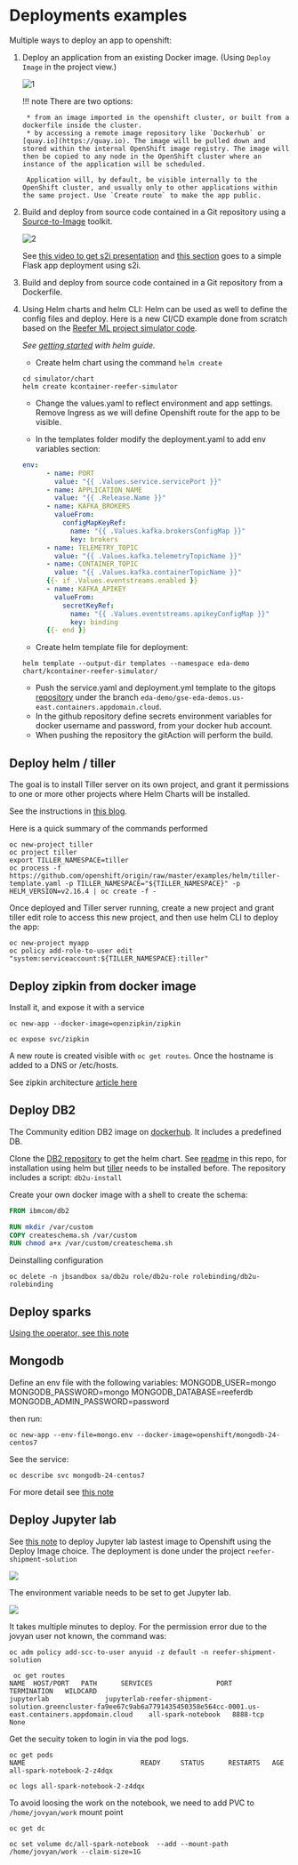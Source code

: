 # Deployments examples

Multiple ways to deploy an app to openshift:

1. Deploy an application from an existing Docker image. (Using `Deploy Image` in the project view.)

    ![1](images/deploy-image.png)

    !!! note
        There are two options: 

        * from an image imported in the openshift cluster, or built from a dockerfile inside the cluster. 
        * by accessing a remote image repository like `Dockerhub` or [quay.io](https://quay.io). The image will be pulled down and stored within the internal OpenShift image registry. The image will then be copied to any node in the OpenShift cluster where an instance of the application will be scheduled.

        Application will, by default, be visible internally to the OpenShift cluster, and usually only to other applications within the same project. Use `Create route` to make the app public. 

1. Build and deploy from source code contained in a Git repository using a [Source-to-Image](https://github.com/openshift/source-to-image) toolkit.

    ![2](images/s2i-workflow.png)

    See [this video to get s2i presentation](https://www.youtube.com/watch?v=flI6zx9wH6M) and [this section](#s2i) goes to a simple Flask app deployment using s2i. 

1. Build and deploy from source code contained in a Git repository from a Dockerfile.

1. Using Helm charts and helm CLI: Helm can be used as well to define the config files and deploy. Here is a new CI/CD example done from scratch based on the [Reefer ML project simulator code](https://ibm-cloud-architecture.github.io/refarch-reefer-ml).

    *See [getting started](https://docs.bitnami.com/kubernetes/how-to/create-your-first-helm-chart/) with helm guide.*

    * Create helm chart using the command `helm create`

    ```shell
    cd simulator/chart
    helm create kcontainer-reefer-simulator
    ```

    * Change the values.yaml to reflect environment and app settings. Remove Ingress as we will define Openshift route for the app to be visible.

    * In the templates folder modify the deployment.yaml to add env variables section:

    ```yaml
    env:
          - name: PORT
            value: "{{ .Values.service.servicePort }}"
          - name: APPLICATION_NAME
            value: "{{ .Release.Name }}"
          - name: KAFKA_BROKERS
            valueFrom:
              configMapKeyRef:
                name: "{{ .Values.kafka.brokersConfigMap }}"
                key: brokers
          - name: TELEMETRY_TOPIC
            value: "{{ .Values.kafka.telemetryTopicName }}"
          - name: CONTAINER_TOPIC
            value: "{{ .Values.kafka.containerTopicName }}"
          {{- if .Values.eventstreams.enabled }}
          - name: KAFKA_APIKEY
            valueFrom:
              secretKeyRef:
                name: "{{ .Values.eventstreams.apikeyConfigMap }}"
                key: binding
          {{- end }}
    ```

    * Create helm template file for deployment:

    ```shell
    helm template --output-dir templates --namespace eda-demo chart/kcontainer-reefer-simulator/
    ```

    * Push the service.yaml and deployment.yml template to the gitops [repository](https://github.com/ibm-cloud-architecture/refarch-kc-gitops) under the branch `eda-demo/gse-eda-demos.us-east.containers.appdomain.cloud`.
    * In the github repository define secrets environment variables for docker username and password, from your docker hub account.
    * When pushing the repository the gitAction will perform the build.


## Deploy helm / tiller

The goal is to install Tiller server on its own project, and grant it permissions to one or more other projects where Helm Charts will be installed.

See the instructions in [this blog](https://www.openshift.com/blog/getting-started-helm-openshift).

Here is a quick summary of the commands performed

```
oc new-project tiller
oc project tiller
export TILLER_NAMESPACE=tiller
oc process -f https://github.com/openshift/origin/raw/master/examples/helm/tiller-template.yaml -p TILLER_NAMESPACE="${TILLER_NAMESPACE}" -p HELM_VERSION=v2.16.4 | oc create -f -
```

Once deployed and Tiller server running, create a new project and grant tiller edit role to access this new project, and then use helm CLI to deploy the app:

```shell
oc new-project myapp
oc policy add-role-to-user edit "system:serviceaccount:${TILLER_NAMESPACE}:tiller"
```

## Deploy zipkin from docker image

Install it, and expose it with a service

```
oc new-app --docker-image=openzipkin/zipkin

oc expose svc/zipkin
```
A new route is created visible with `oc get routes`. Once the hostname is added to a DNS or /etc/hosts. 

See zipkin architecture [article here](https://zipkin.io/pages/architecture.html)

## Deploy DB2

The Community edition DB2 image on [dockerhub](https://hub.docker.com/r/ibmcom/db2). It includes a predefined DB.

Clone the [DB2 repository](https://github.com/IBM/Db2) to get the helm chart. See [readme](https://github.com/IBM/Db2/tree/develop/deployment) in this repo, for installation using helm but [tiller](#deploy-helm-tiller) needs to be installed before. The repository includes a script: `db2u-install`

Create your own docker image with a shell to create the schema:

```dockerfile
FROM ibmcom/db2

RUN mkdir /var/custom
COPY createschema.sh /var/custom
RUN chmod a+x /var/custom/createschema.sh
```

Deinstalling configuration

```
oc delete -n jbsandbox sa/db2u role/db2u-role rolebinding/db2u-rolebinding
```

## Deploy sparks

[Using the operator, see this note](spark-on-os.md)

## Mongodb

Define an env file with the following variables:
MONGODB_USER=mongo
MONGODB_PASSWORD=mongo
MONGODB_DATABASE=reeferdb
MONGODB_ADMIN_PASSWORD=password

then run:

```
oc new-app --env-file=mongo.env --docker-image=openshift/mongodb-24-centos7
```

See the service:

```
oc describe svc mongodb-24-centos7
```

For more detail see [this note](https://docs.openshift.com/enterprise/3.0/using_images/db_images/mongodb.html)

## Deploy Jupyter lab

See [this note](https://blog.openshift.com/jupyter-openshift-part-2-using-jupyter-project-images/) to deploy Jupyter lab lastest image to Openshift using the Deploy Image choice. The deployment is done under the project `reefer-shipment-solution`

![](images/jupyterlab-1.png)


The environment variable needs to be set to get Jupyter lab. 

![](images/jupyterlab-2.png)

It takes multiple minutes to deploy. For the permission error due to the jovyan user not known, the command was:

```
oc adm policy add-scc-to-user anyuid -z default -n reefer-shipment-solution
```

```
 oc get routes
NAME  HOST/PORT   PATH      SERVICES                PORT       TERMINATION   WILDCARD
jupyterlab              jupyterlab-reefer-shipment-solution.greencluster-fa9ee67c9ab6a7791435450358e564cc-0001.us-east.containers.appdomain.cloud    all-spark-notebook   8888-tcp      None
```

Get the secuity token to login in via the pod logs.

```
oc get pods 
NAME                             READY     STATUS      RESTARTS   AGE
all-spark-notebook-2-z4dqx  
```

```
oc logs all-spark-notebook-2-z4dqx 
```

To avoid loosing the work on the notebook, we need to add PVC to `/home/jovyan/work` mount point

```
oc get dc

oc set volume dc/all-spark-notebook  --add --mount-path /home/jovyan/work --claim-size=1G
```

